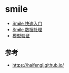 # smile

- [Smile 快速入门](quickstart.md)
- [Smile 数据处理](./data.md)
- [模型验证](./validation.md)

## 参考

- https://haifengl.github.io/